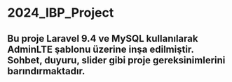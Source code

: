 # 2024_IBP_Project
## Bu proje Laravel 9.4 ve MySQL kullanılarak AdminLTE şablonu üzerine inşa edilmiştir. Sohbet, duyuru, slider gibi proje gereksinimlerini barındırmaktadır.
